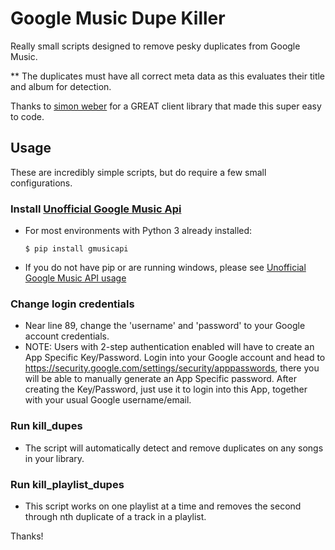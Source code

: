 Google Music Dupe Killer
========================

Really small scripts designed to remove pesky duplicates from Google Music.

** The duplicates must have all correct meta data as this evaluates their title and album for detection.

Thanks to [simon weber](https://github.com/simon-weber) for a GREAT client library that made this super easy to code.

## Usage
These are incredibly simple scripts, but do require a few small configurations.

### Install [Unofficial Google Music Api](https://github.com/simon-weber/Unofficial-Google-Music-API)
* For most environments with Python 3 already installed:
   
   ```$ pip install gmusicapi```
* If you do not have pip or are running windows, please see [Unofficial Google Music API usage](http://unofficial-google-music-api.readthedocs.org/en/latest/usage.html)

### Change login credentials
* Near line 89, change the 'username' and 'password' to your Google account credentials.
* NOTE: Users with 2-step authentication enabled will have to create an App Specific Key/Password.
Login into your Google account and head to https://security.google.com/settings/security/apppasswords, there you will be able to manually generate an App Specific password.
After creating the Key/Password, just use it to login into this App, together with your usual Google username/email.

### Run kill_dupes
* The script will automatically detect and remove duplicates on any songs in your library.

### Run kill_playlist_dupes
* This script works on one playlist at a time and removes the second through nth duplicate of a track in a playlist.


Thanks!
